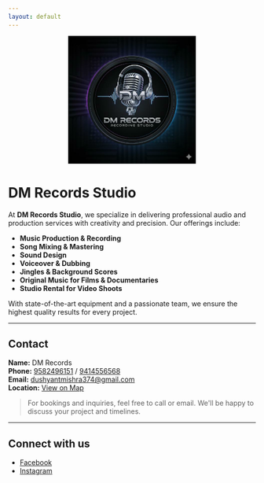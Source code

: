 ```yaml
---
layout: default
---
```


<p align="center">
  <img src="assets/logo.svg" alt="DM Records Studio logo" width="260">
</p>

# DM Records Studio

At **DM Records Studio**, we specialize in delivering professional audio and production services with creativity and precision. Our offerings include:

- **Music Production & Recording**
- **Song Mixing & Mastering**
- **Sound Design**
- **Voiceover & Dubbing**
- **Jingles & Background Scores**
- **Original Music for Films & Documentaries**
- **Studio Rental for Video Shoots**

With state-of-the-art equipment and a passionate team, we ensure the highest quality results for every project.

---

## Contact

**Name:** DM Records  
**Phone:** [9582496151](tel:+919582496151) / [9414556568](tel:+919414556568)  
**Email:** [dushyantmishra374@gmail.com](mailto:dushyantmishra374@gmail.com)  
**Location:** [View on Map](https://maps.app.goo.gl/aQH3wG1UBWSQQE8VA?g_st=ipc)

> For bookings and inquiries, feel free to call or email. We'll be happy to discuss your project and timelines.

---

<footer>
  <h2>Connect with us</h2>
  <ul>
    <li><a href="https://www.facebook.com/share/1FtHHKD9Fn/?mibextid=wwXIfr" target="_blank">Facebook</a></li>
    <li><a href="https://www.instagram.com/dushyantmishra374?igsh=MWYwaTd0eWs2NXYxZg%3D%3D&utm_source=qr" target="_blank">Instagram</a></li>
  </ul>
</footer>